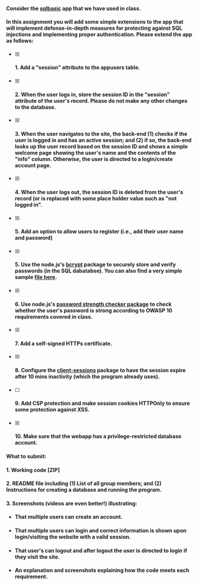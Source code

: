 #### Consider the [sqlbasic](https://csufullerton.instructure.com/courses/3356207/files/234757866?wrap=1) app that we have used in class.

#### In this assignment you will add some simple extensions to the app that will implement defense-in-depth measures for protecting against SQL injections and implementing proper authentication. Please extend the app as follows:

- [x] #### 1. Add a "session" attribute to the appusers table.

- [x] #### 2. When the user logs in, store the session ID in the "session" attribute of the user's record. **Please do not make any other changes to the database.**

- [x] #### 3. When the user navigates to the site, the back-end (1) checks if the user is logged in and has an active session; and (2) if so, the back-end looks up the user record based on the session ID and shows a simple welcome page showing the user's name and the contents of the "info" column.  Otherwise, the user is directed to a login/create account page.

- [x] #### 4. When the user logs out, the session ID is deleted from the user's record (or is replaced with some place holder value such as "not logged in".

- [x] #### 5. Add an option to allow users to register (i.e., add their user name and password)

- [x] #### 5. Use the node.js's [bcrypt](https://www.npmjs.com/package/bcrypt) package to securely store and verify passwords (in the SQL dabatabse). You can also find a very simple sample [file here](https://csufullerton.instructure.com/courses/3356207/files/234757175?wrap=1).

- [x] #### 6. Use node.js's [password strength checker package](https://www.npmjs.com/package/check-password-strength) to check whether the user's password is strong according to OWASP 10 requirements covered in class.

- [x] #### 7. Add a self-signed HTTPs certificate.

- [x] #### 8. Configure the [client-sessions](https://www.npmjs.com/package/client-sessions) package to have the session expire after 10 mins inactivity (which the program already uses).

- [ ] #### 9. Add CSP protection and make session cookies HTTPOnly to ensure some protection against XSS.

- [x] #### 10. Make sure that the webapp has a privilege-restricted database account.

#### What to submit:

#### 1. Working code [ZIP]

#### 2. README file including (1) List of all group members; and (2) Instructions for creating a database and running the program.

#### 3. Screenshots (videos are even better!) illustrating:

- #### That multiple users can create an account.

- #### That multiple users can login and correct information is shown upon login/visiting the website with a valid session.

- #### That user's can logout and after logout the user is directed to login if they visit the site.

- #### An explanation and screenshots explaining how the code meets each requirement.